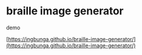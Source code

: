 # braille image generator

demo

[https://ingbunga.github.io/braille-image-generator/](https://ingbunga.github.io/braille-image-generator/)
